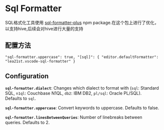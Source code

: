 # Sql Formatter

SQL格式化工具使用 [sql-formatter-plus](https://github.com/kufii/sql-formatter-plus) npm package.在这个包上进行了优化，以支持hive,后续会对hive进行大量的支持

## 配置方法
`"sql-formatter.uppercase": true,
    "[sql]": {
        "editor.defaultFormatter": "lea21st.vscode-sql-formatter"
    }`

## Configuration

**`sql-formatter.dialect`**: Changes which dialect to format with (`sql`: Standard SQL, `n1ql`: Couchbase N1QL, `db2`: IBM DB2, `pl/sql`: Oracle PL/SQL). Defaults to `sql`.

**`sql-formatter.uppercase`**: Convert keywords to uppercase. Defaults to false.

**`sql-formatter.linesBetweenQueries`**: Number of linebreaks between queries. Defaults to 2.
